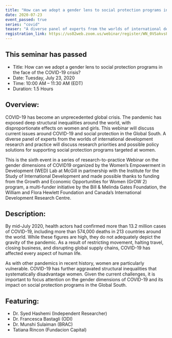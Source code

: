 ```yaml
---
title: "How can we adopt a gender lens to social protection programs in the face of the COVID-19 crisis?"
date: 2020-07-23
event_passed: true
series: "covid"
teaser: "A diverse panel of experts from the worlds of international development research and practice will discuss research priorities and possible policy solutions for supporting social protection programs targeted at women."
registration_link: https://us02web.zoom.us/webinar/register/WN_0VSakvsFS0q-KFsf2laBIQ
---
```



<div class="flex flex-col justify-center w-full rounded-lg shadow-xs md:shadow-md my-8 p-4 border border-solid border-gray-200 bg-white">
  
  <!--
  <h2 class="text-gray-800 text-lg font-bold mt-1 mb-0">Register for the seminar</h2>
  -->

  <h2 class="text-gray-800 text-lg font-bold mt-1 mb-0">This seminar has passed</h2>
  
  <ul>
    <li>Title: How can we adopt a gender lens to social protection programs in the face of the COVID-19 crisis?</li>
    <li>Date: Tuesday, July 23, 2020</li>
    <li>Time: 10:00 AM – 11:30 AM (EDT)</li>
    <li>Duration: 1.5 Hours</li>
  </ul>
  
  <!--
  <div class="flex flex-row-reverse">
    <a class="text-white bg-dark-turquoise rounded-lg p-2 font-bold hover:no-underline hover:bg-light-turquoise" href="https://us02web.zoom.us/webinar/register/WN_0VSakvsFS0q-KFsf2laBIQ" rel="external">Join online</a>
  </div>
  -->
</div>

## Overview:

COVID-19 has become an unprecedented global crisis. The pandemic has exposed deep structural inequalities around the world, with disproportionate effects on women and girls. This webinar will discuss current issues around COVID-19 and social protection in the Global South. A diverse panel of experts from the worlds of international development research and practice will discuss research priorities and possible policy solutions for supporting social protection programs targeted at women.

This is the sixth event in a series of research-to-practice Webinar on the gender dimensions of COVID19 organized by the Women’s Empowerment in Development (WED) Lab at McGill in partnership with the Institute for the Study of International Development and made possible thanks to funding from the Growth and Economic Opportunities for Women (GrOW 2) program, a multi-funder initiative by the Bill & Melinda Gates Foundation, the William and Flora Hewlett Foundation and Canada’s International Development Research Centre. 

## Description:

By mid-July 2020, health actors had confirmed more than 13.2 million cases of COVID-19, including more than 574,000 deaths in 213 countries around the world. While these figures are high, they do not adequately depict the gravity of the pandemic. As a result of restricting movement, halting travel, closing business, and disrupting global supply chains, COVID-19 has affected every aspect of human life.

As with other pandemics in recent history, women are particularly vulnerable. COVID-19 has further aggravated structural inequalities that systematically disadvantage women. Given the current challenges, it is important to focus attention on the gender dimensions of COVID-19 and its impact on social protection programs in the Global South. 

## Featuring:

* Dr. Syed Hashemi (Independent Researcher)
* Dr. Francesca Bastagli (ODI)
* Dr. Munshi Sulaiman (BRAC)
* Tatiana Rincon (Fundacion Capital) 
